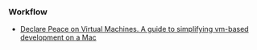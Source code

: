 ### Workflow

* [Declare Peace on Virtual Machines. A guide to simplifying vm-based development on a Mac](https://leanpub.com/declarepeaceonvms/read)

